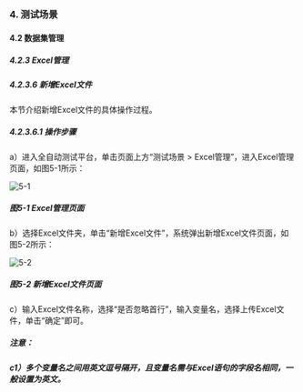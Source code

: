 ### 4. 测试场景

#### 4.2 数据集管理

##### 4.2.3 Excel管理

##### 4.2.3.6 新增Excel文件

本节介绍新增Excel文件的具体操作过程。

##### 4.2.3.6.1 操作步骤

a）进入全自动测试平台，单击页面上方“测试场景 > Excel管理”，进入Excel管理页面，如图5-1所示：

![5-1](https://www.feisuanyz.com/fstest/cscj/datamanage/excelmanage/5_1.png)

##### 图5-1 Excel管理页面

b）选择Excel文件夹，单击“新增Excel文件”，系统弹出新增Excel文件页面，如图5-2所示：

![5-2](https://www.feisuanyz.com/fstest/cscj/datamanage/excelmanage/5_2.png)

##### 图5-2 新增Excel文件页面

c）输入Excel文件名称，选择“是否忽略首行”，输入变量名，选择上传Excel文件，单击“确定”即可。

##### 注意：

##### c1）多个变量名之间用英文逗号隔开，且变量名需与Excel语句的字段名相同，一般设置为英文。
